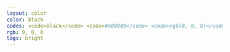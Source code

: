 ```yaml
---
layout: color
color: black
codes: <code>black</code> <code>#000000</code> <code>rgb(0, 0, 0)</code>
rgb: 0, 0, 0
tags: bright
---
```

